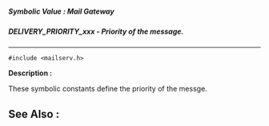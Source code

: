 ##### Symbolic Value : Mail Gateway
##### DELIVERY_PRIORITY_xxx - Priority of the message.
---
```
#include <mailserv.h>
```
**Description :**

These symbolic constants define the priority of the messge.

**See Also :**
---
